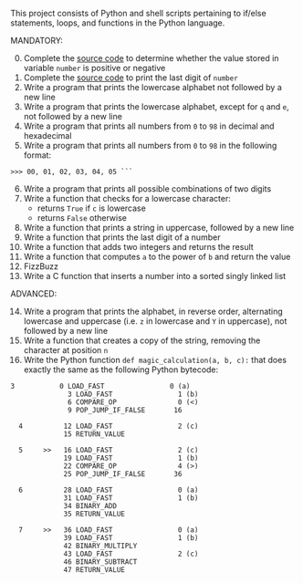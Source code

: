 This project consists of Python and shell scripts pertaining to if/else statements, loops, and functions in the Python language.

MANDATORY:

0. Complete the [source code](https://intranet.hbtn.io/rltoken/2S3G4vOnRrWymCjKYd6Wew) to determine whether the value stored in variable `number` is positive or negative
1. Complete the [source code](https://intranet.hbtn.io/rltoken/e9k9---MJXcMmIjlMdlBpw) to print the last digit of `number`
2. Write a program that prints the lowercase alphabet not followed by a new line
3. Write a program that prints the lowercase alphabet, except for `q` and `e`, not followed by a new line
4. Write a program that prints all numbers from `0` to `98` in decimal and hexadecimal
5. Write a program that prints all numbers from `0` to `98` in the following format:
```
>>> 00, 01, 02, 03, 04, 05 ```
```
6. Write a program that prints all possible combinations of two digits
7. Write a function that checks for a lowercase character:
   * returns `True` if `c` is lowercase
   * returns `False` otherwise
8. Write a function that prints a string in uppercase, followed by a new line
9. Write a function that prints the last digit of a number
10. Write a function that adds two integers and returns the result
11. Write a function that computes `a` to the power of `b` and return the value
12. FizzBuzz
13. Write a C function that inserts a number into a sorted singly linked list

ADVANCED:

14. Write a program that prints the alphabet, in reverse order, alternating lowercase and uppercase (i.e. `z` in lowercase and `Y` in uppercase), not followed by a new line
15. Write a function that creates a copy of the string, removing the character at position `n`
16. Write the Python function `def magic_calculation(a, b, c):` that does exactly the same as the following Python bytecode:
```
3           0 LOAD_FAST                0 (a)
              3 LOAD_FAST                1 (b)
              6 COMPARE_OP               0 (<)
              9 POP_JUMP_IF_FALSE       16

  4          12 LOAD_FAST                2 (c)
             15 RETURN_VALUE

  5     >>   16 LOAD_FAST                2 (c)
             19 LOAD_FAST                1 (b)
             22 COMPARE_OP               4 (>)
             25 POP_JUMP_IF_FALSE       36

  6          28 LOAD_FAST                0 (a)
             31 LOAD_FAST                1 (b)
             34 BINARY_ADD
             35 RETURN_VALUE

  7     >>   36 LOAD_FAST                0 (a)
             39 LOAD_FAST                1 (b)
             42 BINARY_MULTIPLY
             43 LOAD_FAST                2 (c)
             46 BINARY_SUBTRACT
             47 RETURN_VALUE
```